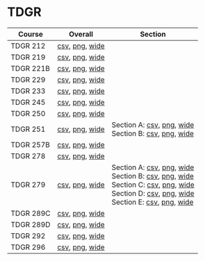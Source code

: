 # TDGR

| Course | Overall | Section |
| ------ | ------- | ------- |
| TDGR 212 | [csv](https://github.com/UCSD-Historical-Enrollment-Data/2025Spring/blob/main/overall/TDGR%20212.csv), [png](https://raw.githubusercontent.com/UCSD-Historical-Enrollment-Data/2025Spring/main/plot_overall/TDGR%20212.png), [wide](https://raw.githubusercontent.com/UCSD-Historical-Enrollment-Data/2025Spring/main/plot_overall_wide/TDGR%20212.png) |  |
| TDGR 219 | [csv](https://github.com/UCSD-Historical-Enrollment-Data/2025Spring/blob/main/overall/TDGR%20219.csv), [png](https://raw.githubusercontent.com/UCSD-Historical-Enrollment-Data/2025Spring/main/plot_overall/TDGR%20219.png), [wide](https://raw.githubusercontent.com/UCSD-Historical-Enrollment-Data/2025Spring/main/plot_overall_wide/TDGR%20219.png) |  |
| TDGR 221B | [csv](https://github.com/UCSD-Historical-Enrollment-Data/2025Spring/blob/main/overall/TDGR%20221B.csv), [png](https://raw.githubusercontent.com/UCSD-Historical-Enrollment-Data/2025Spring/main/plot_overall/TDGR%20221B.png), [wide](https://raw.githubusercontent.com/UCSD-Historical-Enrollment-Data/2025Spring/main/plot_overall_wide/TDGR%20221B.png) |  |
| TDGR 229 | [csv](https://github.com/UCSD-Historical-Enrollment-Data/2025Spring/blob/main/overall/TDGR%20229.csv), [png](https://raw.githubusercontent.com/UCSD-Historical-Enrollment-Data/2025Spring/main/plot_overall/TDGR%20229.png), [wide](https://raw.githubusercontent.com/UCSD-Historical-Enrollment-Data/2025Spring/main/plot_overall_wide/TDGR%20229.png) |  |
| TDGR 233 | [csv](https://github.com/UCSD-Historical-Enrollment-Data/2025Spring/blob/main/overall/TDGR%20233.csv), [png](https://raw.githubusercontent.com/UCSD-Historical-Enrollment-Data/2025Spring/main/plot_overall/TDGR%20233.png), [wide](https://raw.githubusercontent.com/UCSD-Historical-Enrollment-Data/2025Spring/main/plot_overall_wide/TDGR%20233.png) |  |
| TDGR 245 | [csv](https://github.com/UCSD-Historical-Enrollment-Data/2025Spring/blob/main/overall/TDGR%20245.csv), [png](https://raw.githubusercontent.com/UCSD-Historical-Enrollment-Data/2025Spring/main/plot_overall/TDGR%20245.png), [wide](https://raw.githubusercontent.com/UCSD-Historical-Enrollment-Data/2025Spring/main/plot_overall_wide/TDGR%20245.png) |  |
| TDGR 250 | [csv](https://github.com/UCSD-Historical-Enrollment-Data/2025Spring/blob/main/overall/TDGR%20250.csv), [png](https://raw.githubusercontent.com/UCSD-Historical-Enrollment-Data/2025Spring/main/plot_overall/TDGR%20250.png), [wide](https://raw.githubusercontent.com/UCSD-Historical-Enrollment-Data/2025Spring/main/plot_overall_wide/TDGR%20250.png) |  |
| TDGR 251 | [csv](https://github.com/UCSD-Historical-Enrollment-Data/2025Spring/blob/main/overall/TDGR%20251.csv), [png](https://raw.githubusercontent.com/UCSD-Historical-Enrollment-Data/2025Spring/main/plot_overall/TDGR%20251.png), [wide](https://raw.githubusercontent.com/UCSD-Historical-Enrollment-Data/2025Spring/main/plot_overall_wide/TDGR%20251.png) | Section A: [csv](https://github.com/UCSD-Historical-Enrollment-Data/2025Spring/blob/main/section/TDGR%20251_A.csv), [png](https://raw.githubusercontent.com/UCSD-Historical-Enrollment-Data/2025Spring/main/plot_section/TDGR%20251_A.png), [wide](https://raw.githubusercontent.com/UCSD-Historical-Enrollment-Data/2025Spring/main/plot_section_wide/TDGR%20251_A.png)<br>Section B: [csv](https://github.com/UCSD-Historical-Enrollment-Data/2025Spring/blob/main/section/TDGR%20251_B.csv), [png](https://raw.githubusercontent.com/UCSD-Historical-Enrollment-Data/2025Spring/main/plot_section/TDGR%20251_B.png), [wide](https://raw.githubusercontent.com/UCSD-Historical-Enrollment-Data/2025Spring/main/plot_section_wide/TDGR%20251_B.png) |
| TDGR 257B | [csv](https://github.com/UCSD-Historical-Enrollment-Data/2025Spring/blob/main/overall/TDGR%20257B.csv), [png](https://raw.githubusercontent.com/UCSD-Historical-Enrollment-Data/2025Spring/main/plot_overall/TDGR%20257B.png), [wide](https://raw.githubusercontent.com/UCSD-Historical-Enrollment-Data/2025Spring/main/plot_overall_wide/TDGR%20257B.png) |  |
| TDGR 278 | [csv](https://github.com/UCSD-Historical-Enrollment-Data/2025Spring/blob/main/overall/TDGR%20278.csv), [png](https://raw.githubusercontent.com/UCSD-Historical-Enrollment-Data/2025Spring/main/plot_overall/TDGR%20278.png), [wide](https://raw.githubusercontent.com/UCSD-Historical-Enrollment-Data/2025Spring/main/plot_overall_wide/TDGR%20278.png) |  |
| TDGR 279 | [csv](https://github.com/UCSD-Historical-Enrollment-Data/2025Spring/blob/main/overall/TDGR%20279.csv), [png](https://raw.githubusercontent.com/UCSD-Historical-Enrollment-Data/2025Spring/main/plot_overall/TDGR%20279.png), [wide](https://raw.githubusercontent.com/UCSD-Historical-Enrollment-Data/2025Spring/main/plot_overall_wide/TDGR%20279.png) | Section A: [csv](https://github.com/UCSD-Historical-Enrollment-Data/2025Spring/blob/main/section/TDGR%20279_A.csv), [png](https://raw.githubusercontent.com/UCSD-Historical-Enrollment-Data/2025Spring/main/plot_section/TDGR%20279_A.png), [wide](https://raw.githubusercontent.com/UCSD-Historical-Enrollment-Data/2025Spring/main/plot_section_wide/TDGR%20279_A.png)<br>Section B: [csv](https://github.com/UCSD-Historical-Enrollment-Data/2025Spring/blob/main/section/TDGR%20279_B.csv), [png](https://raw.githubusercontent.com/UCSD-Historical-Enrollment-Data/2025Spring/main/plot_section/TDGR%20279_B.png), [wide](https://raw.githubusercontent.com/UCSD-Historical-Enrollment-Data/2025Spring/main/plot_section_wide/TDGR%20279_B.png)<br>Section C: [csv](https://github.com/UCSD-Historical-Enrollment-Data/2025Spring/blob/main/section/TDGR%20279_C.csv), [png](https://raw.githubusercontent.com/UCSD-Historical-Enrollment-Data/2025Spring/main/plot_section/TDGR%20279_C.png), [wide](https://raw.githubusercontent.com/UCSD-Historical-Enrollment-Data/2025Spring/main/plot_section_wide/TDGR%20279_C.png)<br>Section D: [csv](https://github.com/UCSD-Historical-Enrollment-Data/2025Spring/blob/main/section/TDGR%20279_D.csv), [png](https://raw.githubusercontent.com/UCSD-Historical-Enrollment-Data/2025Spring/main/plot_section/TDGR%20279_D.png), [wide](https://raw.githubusercontent.com/UCSD-Historical-Enrollment-Data/2025Spring/main/plot_section_wide/TDGR%20279_D.png)<br>Section E: [csv](https://github.com/UCSD-Historical-Enrollment-Data/2025Spring/blob/main/section/TDGR%20279_E.csv), [png](https://raw.githubusercontent.com/UCSD-Historical-Enrollment-Data/2025Spring/main/plot_section/TDGR%20279_E.png), [wide](https://raw.githubusercontent.com/UCSD-Historical-Enrollment-Data/2025Spring/main/plot_section_wide/TDGR%20279_E.png) |
| TDGR 289C | [csv](https://github.com/UCSD-Historical-Enrollment-Data/2025Spring/blob/main/overall/TDGR%20289C.csv), [png](https://raw.githubusercontent.com/UCSD-Historical-Enrollment-Data/2025Spring/main/plot_overall/TDGR%20289C.png), [wide](https://raw.githubusercontent.com/UCSD-Historical-Enrollment-Data/2025Spring/main/plot_overall_wide/TDGR%20289C.png) |  |
| TDGR 289D | [csv](https://github.com/UCSD-Historical-Enrollment-Data/2025Spring/blob/main/overall/TDGR%20289D.csv), [png](https://raw.githubusercontent.com/UCSD-Historical-Enrollment-Data/2025Spring/main/plot_overall/TDGR%20289D.png), [wide](https://raw.githubusercontent.com/UCSD-Historical-Enrollment-Data/2025Spring/main/plot_overall_wide/TDGR%20289D.png) |  |
| TDGR 292 | [csv](https://github.com/UCSD-Historical-Enrollment-Data/2025Spring/blob/main/overall/TDGR%20292.csv), [png](https://raw.githubusercontent.com/UCSD-Historical-Enrollment-Data/2025Spring/main/plot_overall/TDGR%20292.png), [wide](https://raw.githubusercontent.com/UCSD-Historical-Enrollment-Data/2025Spring/main/plot_overall_wide/TDGR%20292.png) |  |
| TDGR 296 | [csv](https://github.com/UCSD-Historical-Enrollment-Data/2025Spring/blob/main/overall/TDGR%20296.csv), [png](https://raw.githubusercontent.com/UCSD-Historical-Enrollment-Data/2025Spring/main/plot_overall/TDGR%20296.png), [wide](https://raw.githubusercontent.com/UCSD-Historical-Enrollment-Data/2025Spring/main/plot_overall_wide/TDGR%20296.png) |  |
